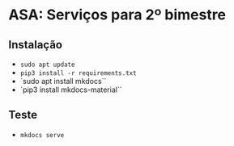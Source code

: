 # ASA: Serviços para 2º bimestre

## Instalação

- `sudo apt update`
- `pip3 install -r requirements.txt`
- `sudo apt install mkdocs``
- `pip3 install mkdocs-material``

## Teste

- `mkdocs serve`
